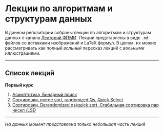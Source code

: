 # Лекции по алгоритмам и структурам данных

В данном репозитории собраны лекции по алгоритмам и структурам данных с канала [Лекторий ФПМИ](https://www.youtube.com/@lectory_fpmi). Лекции представлены в виде `.md` файлов со вставками изображений и LaTeX формул. В целом, их можно рассматривать как полный *вольный* пересказ лекций с *вольными* иллюстрациями. 

---

## Список лекций

**Первый курс**
1. [Асимптотика, Бинарный поиск](first_course/Lection1.md)  
2. [Сортировки, merge sort, randomized Qs, Quick Select](first_course/Lection2.md)
3. [Сортировки. Derandomized qs/quick sort. Стабильная сортировка пар чисел /LSD](first_course/Lection3.md)

***
*На данных момент представлена только небольшая часть лекций*

